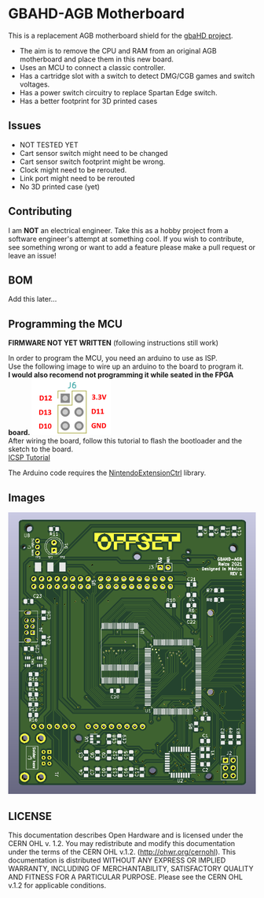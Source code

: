 # GBAHD-AGB Motherboard
This is a replacement AGB motherboard shield for the [gbaHD project](https://github.com/zwenergy/gbaHD).  
- The aim is to remove the CPU and RAM from an original AGB motherboard and place them in this new board.  
- Uses an MCU to connect a classic controller.  
- Has a cartridge slot with a switch to detect DMG/CGB games and switch voltages.
- Has a power switch circuitry to replace Spartan Edge switch.
- Has a better footprint for 3D printed cases


## Issues
- NOT TESTED YET
- Cart sensor switch might need to be changed
- Cart sensor switch footprint might be wrong.
- Clock might need to be rerouted.
- Link port might need to be rerouted
- No 3D printed case (yet)

## Contributing
I am **NOT** an electrical engineer. Take this as a hobby project from a software engineer's attempt at something cool. If you wish to contribute, see something wrong or want to add a feature please make a pull request or leave an issue!

## BOM
Add this later...

## Programming the MCU
**FIRMWARE NOT YET WRITTEN** (following instructions still work)

In order to program the MCU, you need an arduino to use as ISP.  
Use the following image to wire up an arduino to the board to program it.  
**I would also recomend not programming it while seated in the FPGA board.**
![PCB](./static/icsp.png "Wireup")  
After wiring the board, follow this tutorial to flash the bootloader and the sketch to the board.  
[ICSP Tutorial](https://www.arduino.cc/en/pmwiki.php?n=Tutorial/ArduinoISP)  
  
The Arduino code requires the [NintendoExtensionCtrl](https://github.com/dmadison/NintendoExtensionCtrl) library.

## Images
![PCB](./static/pcb.png "PCB")

## LICENSE
This documentation describes Open Hardware and is licensed under the CERN OHL v. 1.2.
You may redistribute and modify this documentation under the terms of the CERN OHL v.1.2. (http://ohwr.org/cernohl). This documentation is distributed WITHOUT ANY EXPRESS OR IMPLIED WARRANTY, INCLUDING OF MERCHANTABILITY, SATISFACTORY QUALITY AND FITNESS FOR A PARTICULAR PURPOSE. Please see the CERN OHL v.1.2 for applicable conditions.
